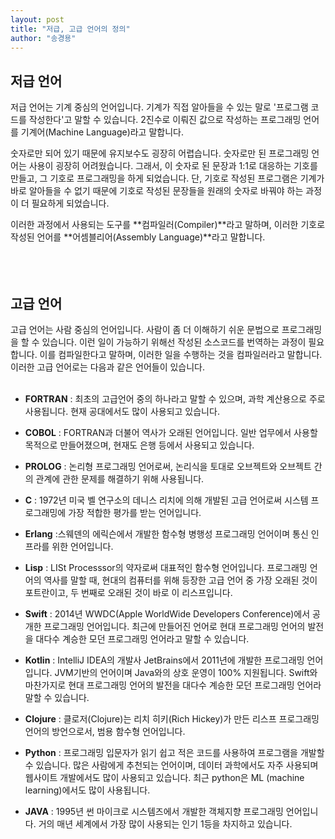 ```yaml
---
layout: post
title: "저급, 고급 언어의 정의"
author: "송경용"
---
```




## 저급 언어

저급 언어는 기계 중심의 언어입니다. 기계가 직접 알아들을 수 있는 말로 '프로그램 코드를 작성한다'고 말할 수 있습니다. 2진수로 이뤄진 값으로 작성하는 프로그래밍 언어를 기계어(Machine Language)라고 말합니다. 

숫자로만 되어 있기 때문에 유지보수도 굉장히 어렵습니다. 숫자로만 된 프로그래밍 언어는 사용이 굉장히 어려웠습니다. 그래서, 이 숫자로 된 문장과 1:1로 대응하는 기호를 만들고, 그 기호로 프로그래밍을 하게 되었습니다. 단, 기호로 작성된 프로그램은 기계가 바로 알아들을 수 없기 때문에 기호로 작성된 문장들을 원래의 숫자로 바꿔야 하는 과정이 더 필요하게 되었습니다. 

이러한 과정에서 사용되는 도구를 **컴파일러(Compiler)**라고 말하며, 이러한 기호로 작성된 언어를 **어셈블리어(Assembly Language)**라고 말합니다.<br><br><br><br>




## 고급 언어


고급 언어는 사람 중심의 언어입니다. 사람이 좀 더 이해하기 쉬운 문법으로 프로그래밍을 할 수 있습니다. 이런 일이 가능하기 위해선 작성된 소스코드를 번역하는 과정이 필요합니다. 이를 컴파일한다고 말하며, 이러한 일을 수행하는 것을 컴파일러라고 말합니다. 이러한 고급 언어로는 다음과 같은 언어들이 있습니다.<br><br>

- **FORTRAN** : 최초의 고급언어 중의 하나라고 말할 수 있으며, 과학 계산용으로 주로 사용됩니다. 현재 공대에서도 많이 사용되고 있습니다.

- **COBOL** : FORTRAN과 더불어 역사가 오래된 언어입니다. 일반 업무에서 사용할 목적으로 만들어졌으며, 현재도 은행 등에서 사용되고 있습니다.

- **PROLOG** : 논리형 프로그래밍 언어로써, 논리식을 토대로 오브젝트와 오브젝트 간의 관계에 관한 문제를 해결하기 위해 사용됩니다.

- **C** : 1972년 미국 벨 연구소의 데니스 리치에 의해 개발된 고급 언어로써 시스템 프로그래밍에 가장 적합한 평가를 받는 언어입니다.

- **Erlang** :스웨덴의 에릭슨에서 개발한 함수형 병행성 프로그래밍 언어이며 통신 인프라를 위한 언어입니다.

- **Lisp** : LISt Processsor의 약자로써 대표적인 함수형 언어입니다. 프로그래밍 언어의 역사를 말할 때, 현대의 컴퓨터를 위해 등장한 고급 언어 중 가장 오래된 것이 포트란이고, 두 번째로 오래된 것이 바로 이 리스프입니다.

- **Swift** : 2014년 WWDC(Apple WorldWide Developers Conference)에서 공개한 프로그래밍 언어입니다. 최근에 만들어진 언어로 현대 프로그래밍 언어의 발전을 대다수 계승한 모던 프로그래밍 언어라고 말할 수 있습니다.

- **Kotlin** : IntelliJ IDEA의 개발사 JetBrains에서 2011년에 개발한 프로그래밍 언어입니다. JVM기반의 언어이며 Java와의 상호 운영이 100% 지원됩니다. Swift와 마찬가지로 현대 프로그래밍 언어의 발전을 대다수 계승한 모던 프로그래밍 언어라 말할 수 있습니다.

- **Clojure** : 클로저(Clojure)는 리치 히키(Rich Hickey)가 만든 리스프 프로그래밍 언어의 방언으로서, 범용 함수형 언어입니다.

- **Python** : 프로그래밍 입문자가 읽기 쉽고 적은 코드를 사용하여 프로그램을 개발할 수 있습니다. 많은 사람에게 추천되는 언어이며, 데이터 과학에서도 자주 사용되며 웹사이트 개발에서도 많이 사용되고 있습니다. 최근 python은 ML (machine learning)에서도 많이 사용됩니다.

- **JAVA** : 1995년 썬 마이크로 시스템즈에서 개발한 객체지향 프로그래밍 언어입니다. 거의 매년 세계에서 가장 많이 사용되는 인기 1등을 차지하고 있습니다. 
